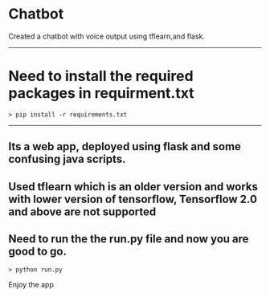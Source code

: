 # Chatbot
Created a chatbot with voice output using tflearn,and flask.
<hr>

# Need to install the required packages in requirment.txt

```
> pip install -r requirements.txt
```

<hr>

## Its a web app, deployed using flask and some confusing java scripts.
## Used tflearn which is an older version and works with lower version of tensorflow, Tensorflow 2.0 and above are not supported
## Need to run the the run.py file and now you are good to go. 

```
> python run.py
```

Enjoy the app
